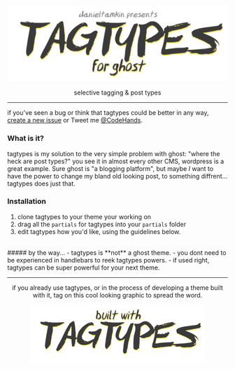 
<p align="center">
  <img alt="tagtypes - for ghost" width="600" src="screenshots/tagtypes-logo.png"/>
</p>

<p align="center">
  selective tagging & post types
</p>

---
if you've seen a bug or think that tagtypes could be better in any way, [create a new issue](https://github.com/DanielTamkin/Evergreen/issues) or Tweet me [@CodeHands](https://twitter.com/CodeHands).
### What is it?
 tagtypes is my solution to the very simple problem with ghost: "where the heck are post types?" you see it in almost every other CMS, wordpress is a great example. Sure ghost is "a blogging platform", but maybe *I* want to have the power to change my bland old looking post, to something diffrent... tagtypes does just that.
### Installation
 1. clone tagtypes to your theme your working on
 2. drag all the `partials` for tagtypes into your `partials` folder
 3. edit tagtypes how you'd like, using the guidelines below.


</br>
##### by the way...
- tagtypes is **not** a ghost theme.
- you dont need to be experienced in handlebars to reek tagtypes powers.
- if used right, tagtypes can be super powerful for your next theme.


---
<p align="center">
  if you already use tagtypes, or in the process of developing a theme built with it,
  tag on this cool looking graphic to spread the word.
</p>
<p align="center">
  <img alt="tagtypes - for ghost" width="400" src="screenshots/tagtypes-builtwith.png"/>
</p>
